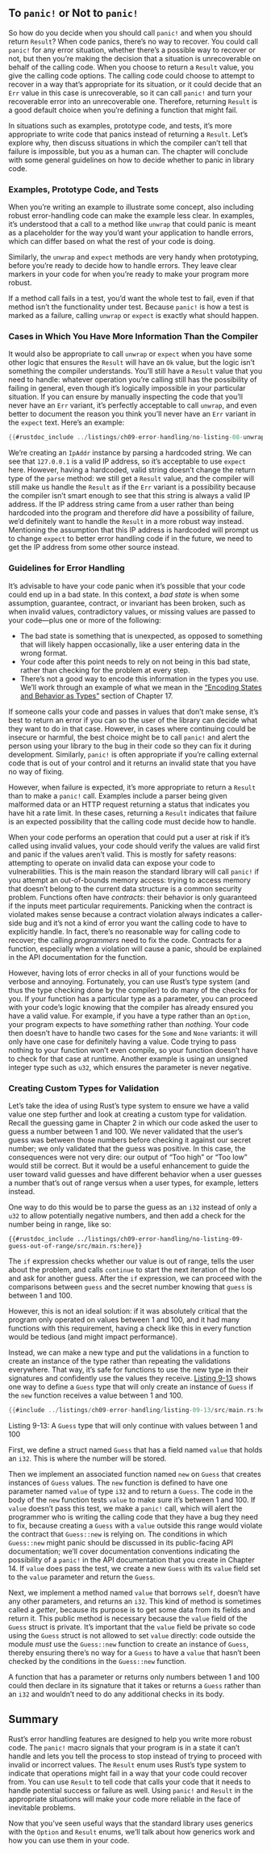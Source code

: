 ## To `panic!` or Not to `panic!`

So how do you decide when you should call `panic!` and when you should return
`Result`? When code panics, there’s no way to recover. You could call `panic!`
for any error situation, whether there’s a possible way to recover or not, but
then you’re making the decision that a situation is unrecoverable on behalf of
the calling code. When you choose to return a `Result` value, you give the
calling code options. The calling code could choose to attempt to recover in a
way that’s appropriate for its situation, or it could decide that an `Err`
value in this case is unrecoverable, so it can call `panic!` and turn your
recoverable error into an unrecoverable one. Therefore, returning `Result` is a
good default choice when you’re defining a function that might fail.

In situations such as examples, prototype code, and tests, it’s more
appropriate to write code that panics instead of returning a `Result`. Let’s
explore why, then discuss situations in which the compiler can’t tell that
failure is impossible, but you as a human can. The chapter will conclude with
some general guidelines on how to decide whether to panic in library code.

### Examples, Prototype Code, and Tests

When you’re writing an example to illustrate some concept, also including robust
error-handling code can make the example less clear. In
examples, it’s understood that a call to a method like `unwrap` that could
panic is meant as a placeholder for the way you’d want your application to
handle errors, which can differ based on what the rest of your code is doing.

Similarly, the `unwrap` and `expect` methods are very handy when prototyping,
before you’re ready to decide how to handle errors. They leave clear markers in
your code for when you’re ready to make your program more robust.

If a method call fails in a test, you’d want the whole test to fail, even if
that method isn’t the functionality under test. Because `panic!` is how a test
is marked as a failure, calling `unwrap` or `expect` is exactly what should
happen.

### Cases in Which You Have More Information Than the Compiler

It would also be appropriate to call `unwrap` or `expect` when you have some
other logic that ensures the `Result` will have an `Ok` value, but the logic
isn’t something the compiler understands. You’ll still have a `Result` value
that you need to handle: whatever operation you’re calling still has the
possibility of failing in general, even though it’s logically impossible in
your particular situation. If you can ensure by manually inspecting the code
that you’ll never have an `Err` variant, it’s perfectly acceptable to call
`unwrap`, and even better to document the reason you think you’ll never have an
`Err` variant in the `expect` text. Here’s an example:

```rust
{{#rustdoc_include ../listings/ch09-error-handling/no-listing-08-unwrap-that-cant-fail/src/main.rs:here}}
```

We’re creating an `IpAddr` instance by parsing a hardcoded string. We can see
that `127.0.0.1` is a valid IP address, so it’s acceptable to use `expect`
here. However, having a hardcoded, valid string doesn’t change the return type
of the `parse` method: we still get a `Result` value, and the compiler will
still make us handle the `Result` as if the `Err` variant is a possibility
because the compiler isn’t smart enough to see that this string is always a
valid IP address. If the IP address string came from a user rather than being
hardcoded into the program and therefore *did* have a possibility of failure,
we’d definitely want to handle the `Result` in a more robust way instead.
Mentioning the assumption that this IP address is hardcoded will prompt us to
change `expect` to better error handling code if in the future, we need to get
the IP address from some other source instead.

### Guidelines for Error Handling

It’s advisable to have your code panic when it’s possible that your code
could end up in a bad state. In this context, a *bad state* is when some
assumption, guarantee, contract, or invariant has been broken, such as when
invalid values, contradictory values, or missing values are passed to your
code—plus one or more of the following:

* The bad state is something that is unexpected, as opposed to something that
  will likely happen occasionally, like a user entering data in the wrong
  format.
* Your code after this point needs to rely on not being in this bad state,
  rather than checking for the problem at every step.
* There’s not a good way to encode this information in the types you use. We’ll
  work through an example of what we mean in the [“Encoding States and Behavior
  as Types”][encoding]<!-- ignore --> section of Chapter 17.

If someone calls your code and passes in values that don’t make sense, it’s
best to return an error if you can so the user of the library can decide what
they want to do in that case. However, in cases where continuing could be
insecure or harmful, the best choice might be to call `panic!` and alert the
person using your library to the bug in their code so they can fix it during
development. Similarly, `panic!` is often appropriate if you’re calling
external code that is out of your control and it returns an invalid state that
you have no way of fixing.

However, when failure is expected, it’s more appropriate to return a `Result`
than to make a `panic!` call. Examples include a parser being given malformed
data or an HTTP request returning a status that indicates you have hit a rate
limit. In these cases, returning a `Result` indicates that failure is an
expected possibility that the calling code must decide how to handle.

When your code performs an operation that could put a user at risk if it’s
called using invalid values, your code should verify the values are valid first
and panic if the values aren’t valid. This is mostly for safety reasons:
attempting to operate on invalid data can expose your code to vulnerabilities.
This is the main reason the standard library will call `panic!` if you attempt
an out-of-bounds memory access: trying to access memory that doesn’t belong to
the current data structure is a common security problem. Functions often have
*contracts*: their behavior is only guaranteed if the inputs meet particular
requirements. Panicking when the contract is violated makes sense because a
contract violation always indicates a caller-side bug and it’s not a kind of
error you want the calling code to have to explicitly handle. In fact, there’s
no reasonable way for calling code to recover; the calling *programmers* need
to fix the code. Contracts for a function, especially when a violation will
cause a panic, should be explained in the API documentation for the function.

However, having lots of error checks in all of your functions would be verbose
and annoying. Fortunately, you can use Rust’s type system (and thus the type
checking done by the compiler) to do many of the checks for you. If your
function has a particular type as a parameter, you can proceed with your code’s
logic knowing that the compiler has already ensured you have a valid value. For
example, if you have a type rather than an `Option`, your program expects to
have *something* rather than *nothing*. Your code then doesn’t have to handle
two cases for the `Some` and `None` variants: it will only have one case for
definitely having a value. Code trying to pass nothing to your function won’t
even compile, so your function doesn’t have to check for that case at runtime.
Another example is using an unsigned integer type such as `u32`, which ensures
the parameter is never negative.

### Creating Custom Types for Validation

Let’s take the idea of using Rust’s type system to ensure we have a valid value
one step further and look at creating a custom type for validation. Recall the
guessing game in Chapter 2 in which our code asked the user to guess a number
between 1 and 100. We never validated that the user’s guess was between those
numbers before checking it against our secret number; we only validated that
the guess was positive. In this case, the consequences were not very dire: our
output of “Too high” or “Too low” would still be correct. But it would be a
useful enhancement to guide the user toward valid guesses and have different
behavior when a user guesses a number that’s out of range versus when a user
types, for example, letters instead.

One way to do this would be to parse the guess as an `i32` instead of only a
`u32` to allow potentially negative numbers, and then add a check for the
number being in range, like so:

```rust,ignore
{{#rustdoc_include ../listings/ch09-error-handling/no-listing-09-guess-out-of-range/src/main.rs:here}}
```

The `if` expression checks whether our value is out of range, tells the user
about the problem, and calls `continue` to start the next iteration of the loop
and ask for another guess. After the `if` expression, we can proceed with the
comparisons between `guess` and the secret number knowing that `guess` is
between 1 and 100.

However, this is not an ideal solution: if it was absolutely critical that the
program only operated on values between 1 and 100, and it had many functions
with this requirement, having a check like this in every function would be
tedious (and might impact performance).

Instead, we can make a new type and put the validations in a function to create
an instance of the type rather than repeating the validations everywhere. That
way, it’s safe for functions to use the new type in their signatures and
confidently use the values they receive. [Listing 9-13](#9-13) shows one way to define a
`Guess` type that will only create an instance of `Guess` if the `new` function
receives a value between 1 and 100.

<!-- Deliberately not using rustdoc_include here; the `main` function in the
file requires the `rand` crate. We do want to include it for reader
experimentation purposes, but don't want to include it for rustdoc testing
purposes. -->

```rust
{{#include ../listings/ch09-error-handling/listing-09-13/src/main.rs:here}}
```

<span class="caption" id="9-13">Listing 9-13: A `Guess` type that will only continue with
values between 1 and 100</span>

First, we define a struct named `Guess` that has a field named `value` that
holds an `i32`. This is where the number will be stored.

Then we implement an associated function named `new` on `Guess` that creates
instances of `Guess` values. The `new` function is defined to have one
parameter named `value` of type `i32` and to return a `Guess`. The code in the
body of the `new` function tests `value` to make sure it’s between 1 and 100.
If `value` doesn’t pass this test, we make a `panic!` call, which will alert
the programmer who is writing the calling code that they have a bug they need
to fix, because creating a `Guess` with a `value` outside this range would
violate the contract that `Guess::new` is relying on. The conditions in which
`Guess::new` might panic should be discussed in its public-facing API
documentation; we’ll cover documentation conventions indicating the possibility
of a `panic!` in the API documentation that you create in Chapter 14. If
`value` does pass the test, we create a new `Guess` with its `value` field set
to the `value` parameter and return the `Guess`.

Next, we implement a method named `value` that borrows `self`, doesn’t have any
other parameters, and returns an `i32`. This kind of method is sometimes called
a *getter*, because its purpose is to get some data from its fields and return
it. This public method is necessary because the `value` field of the `Guess`
struct is private. It’s important that the `value` field be private so code
using the `Guess` struct is not allowed to set `value` directly: code outside
the module *must* use the `Guess::new` function to create an instance of
`Guess`, thereby ensuring there’s no way for a `Guess` to have a `value` that
hasn’t been checked by the conditions in the `Guess::new` function.

A function that has a parameter or returns only numbers between 1 and 100 could
then declare in its signature that it takes or returns a `Guess` rather than an
`i32` and wouldn’t need to do any additional checks in its body.

## Summary

Rust’s error handling features are designed to help you write more robust code.
The `panic!` macro signals that your program is in a state it can’t handle and
lets you tell the process to stop instead of trying to proceed with invalid or
incorrect values. The `Result` enum uses Rust’s type system to indicate that
operations might fail in a way that your code could recover from. You can use
`Result` to tell code that calls your code that it needs to handle potential
success or failure as well. Using `panic!` and `Result` in the appropriate
situations will make your code more reliable in the face of inevitable problems.

Now that you’ve seen useful ways that the standard library uses generics with
the `Option` and `Result` enums, we’ll talk about how generics work and how you
can use them in your code.

[encoding]: ch17-03-oo-design-patterns.html#encoding-states-and-behavior-as-types
